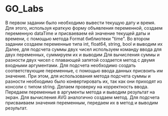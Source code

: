 # GO_Labs
В первом задании было необходимо вывести текущую дату и время. Для этого, используя краткую форму объявления переменной, создаем переменную dataTime и присваеваем ей значение текущей даты и времени, с помощью метода Format библиотеки "time".
Во втором задании создаем переменные типа int, float64, string, bool и выводим их
Далее, для подсчета суммы двух чисел используем команду ввода для двух переменных, суммируем их и выводим
Для вычисления суммы и разности двух чисел с плавающей запятой создается метод с двумя входными аргументами. Для подсчета необходимо создать соответствующие переменные, с помощью ввода данных присвоить им значение. При этом, для использования метода подсчета суммы и разности необходимо было конвертировать их, так как они приходят из консоли с типом string. Делаем проверку на корректность ввода. Передаем переменные в аргументы метода и выводим результат на экран.
Для вычисления AVG аналогично создаем метод. Для подсчета присваиваем значения переменным, передаем их в метод и выводим результат.
